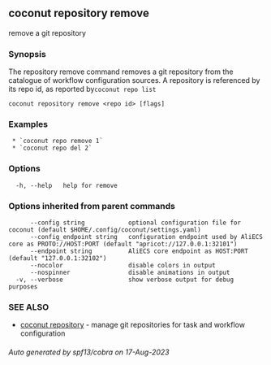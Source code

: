 ## coconut repository remove

remove a git repository

### Synopsis

The repository remove command removes a git repository from the catalogue of workflow configuration sources.
A repository is referenced by its repo id, as reported by`coconut repo list`

```
coconut repository remove <repo id> [flags]
```

### Examples

```
 * `coconut repo remove 1`
 * `coconut repo del 2`
```

### Options

```
  -h, --help   help for remove
```

### Options inherited from parent commands

```
      --config string            optional configuration file for coconut (default $HOME/.config/coconut/settings.yaml)
      --config_endpoint string   configuration endpoint used by AliECS core as PROTO://HOST:PORT (default "apricot://127.0.0.1:32101")
      --endpoint string          AliECS core endpoint as HOST:PORT (default "127.0.0.1:32102")
      --nocolor                  disable colors in output
      --nospinner                disable animations in output
  -v, --verbose                  show verbose output for debug purposes
```

### SEE ALSO

* [coconut repository](coconut_repository.md)	 - manage git repositories for task and workflow configuration

###### Auto generated by spf13/cobra on 17-Aug-2023
